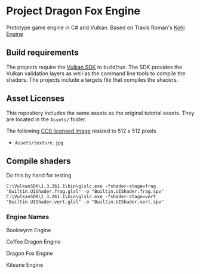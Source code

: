 # Project Dragon Fox Engine

Prototype game engine in C# and Vulkan. Based on Travis Roman's [Kohi Engine](https://github.com/travisvroman/kohi)

## Build requirements

The projects require the [Vulkan SDK](https://www.lunarg.com/vulkan-sdk/) to build/run. The SDK provides the Vulkan validation layers as well as the command line tools to compile the shaders. The projects include a targets file that compiles the shaders.

## Asset Licenses

This repository includes the same assets as the original tutorial assets. They are located in the `Assets/` folder.

The following [CC0 licensed image](https://pixabay.com/en/statue-sculpture-fig-historically-1275469/) resized to 512 x 512 pixels

* `Assets/texture.jpg`

## Compile shaders

Do this by hand for testing

```SHELL
C:\VulkanSDK\1.3.261.1\bin\glslc.exe -fshader-stage=frag "Builtin.UIShader.frag.glsl" -o "Builtin.UIShader.frag.spv"
C:\VulkanSDK\1.3.261.1\bin\glslc.exe -fshader-stage=vert "Builtin.UIShader.vert.glsl" -o "Builtin.UIShader.vert.spv"
```

### Engine Names

Bookwyrm Engine

Coffee Dragon Engine

Dragon Fox Engine

Kitsune Engine
